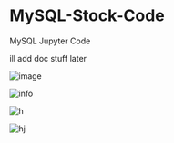 # MySQL-Stock-Code
MySQL Jupyter Code

ill add doc stuff later

![image](https://user-images.githubusercontent.com/91763642/229315342-aa08b438-8294-4a0b-b912-09e0f8444397.png)

![info](https://user-images.githubusercontent.com/91763642/229315896-b0a52fa1-3aee-4625-8e26-972a7b5e183c.png)

![h](https://user-images.githubusercontent.com/91763642/229333341-4dfe5486-d8d2-43a7-9e6c-21c50346ebc5.png)

![hj](https://user-images.githubusercontent.com/91763642/229375178-340da67a-2b4d-41aa-8916-69a2f3ddc821.png)
